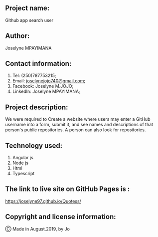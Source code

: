 ## Project name:

Github app search user

## Author:

Joselyne MPAYIMANA

## Contact information:

1. Tel: (250)787753215;
2. Email: joselynejojo740@gmail.com;
3. Facebook: Joselyne M.JOJO;
4. LinkedIn: Joselyne MPAYIMANA;

## Project description:

 We were required to Create a website where users may enter a GitHub username into a form, submit it, and see names and descriptions of that person's public repositories. A person can also look for repositories.

 ## Technology used:

 1. Angular js
 2. Node js
 3. Html
 4. Typescript

 
 ## The link to live site on GitHub Pages is :
 
 https://joselyne97.github.io/Quotess/

 ## Copyright and license information:

 &#9400; Made in August.2019, by Jo

